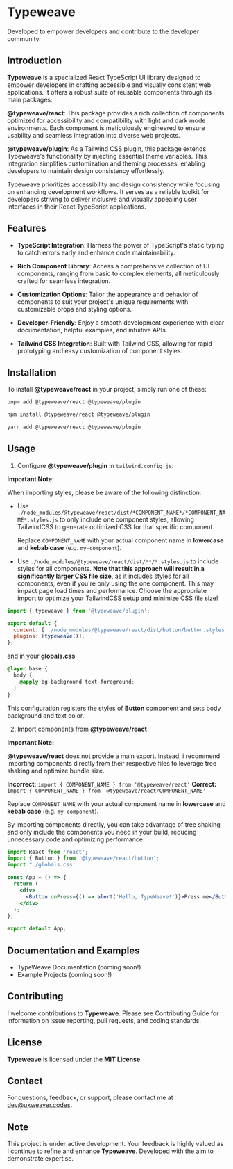 # Typeweave

Developed to empower developers and contribute to the developer community.

## Introduction

**Typeweave** is a specialized React TypeScript UI library designed to empower developers in crafting accessible and visually consistent web applications. It offers a robust suite of reusable components through its main packages:

**@typeweave/react**: This package provides a rich collection of components optimized for accessibility and compatibility with light and dark mode environments. Each component is meticulously engineered to ensure usability and seamless integration into diverse web projects.

**@typeweave/plugin**: As a Tailwind CSS plugin, this package extends Typeweave's functionality by injecting essential theme variables. This integration simplifies customization and theming processes, enabling developers to maintain design consistency effortlessly.

Typeweave prioritizes accessibility and design consistency while focusing on enhancing development workflows. It serves as a reliable toolkit for developers striving to deliver inclusive and visually appealing user interfaces in their React TypeScript applications.

## Features

- **TypeScript Integration**: Harness the power of TypeScript's static typing to catch errors early and enhance code maintainability.

- **Rich Component Library**: Access a comprehensive collection of UI components, ranging from basic to complex elements, all meticulously crafted for seamless integration.

- **Customization Options**: Tailor the appearance and behavior of components to suit your project's unique requirements with customizable props and styling options.

- **Developer-Friendly**: Enjoy a smooth development experience with clear documentation, helpful examples, and intuitive APIs.

- **Tailwind CSS Integration**: Built with Tailwind CSS, allowing for rapid prototyping and easy customization of component styles.

## Installation

To install **@typeweave/react** in your project, simply run one of these:

```bash
pnpm add @typeweave/react @typeweave/plugin
```

```bash
npm install @typeweave/react @typeweave/plugin
```

```bash
yarn add @typeweave/react @typeweave/plugin
```

## Usage

1. Configure **@typeweave/plugin** in `tailwind.config.js`:

**Important Note:**

When importing styles, please be aware of the following distinction:
* Use `./node_modules/@typeweave/react/dist/*COMPONENT_NAME*/*COMPONENT_NAME*.styles.js` to only include one component styles, allowing TailwindCSS to generate optimized CSS for that specific component.

  Replace `COMPONENT_NAME` with your actual component name in **lowercase** and **kebab case** (e.g. `my-component`).
  
* Use `./node_modules/@typeweave/react/dist/**/*.styles.js` to include styles for all components. **Note that this approach will result in a significantly larger CSS file size**, as it includes styles for all components, even if you're only using the one component. This may impact page load times and performance.
Choose the appropriate import to optimize your TailwindCSS setup and minimize CSS file size!

```js
import { typeweave } from '@typeweave/plugin';

export default {
  content: ['./node_modules/@typeweave/react/dist/button/button.styles.js'], // styles for button component
  plugins: [typeweave()],
};
```

and in your **globals.css**

```css
@layer base {
  body {
    @apply bg-background text-foreground;
  }
}
```

This configuration registers the styles of **Button** component and sets body background and text color.

2. Import components from **@typeweave/react**

**Important Note:**

**@typeweave/react** does not provide a main export. Instead, i recommend importing components directly from their respective files to leverage tree shaking and optimize bundle size.

**Incorrect:** `import { COMPONENT_NAME } from '@typeweave/react'`
**Correct:** `import { COMPONENT_NAME } from '@typeweave/react/COMPONENT_NAME'`

  Replace `COMPONENT_NAME` with your actual component name in **lowercase** and **kebab case** (e.g. `my-component`).

By importing components directly, you can take advantage of tree shaking and only include the components you need in your build, reducing unnecessary code and optimizing performance.

```jsx
import React from 'react';
import { Button } from '@typeweave/react/button';
import "./globals.css'

const App = () => {
  return (
    <div>
      <Button onPress={() => alert('Hello, TypeWeave!')}>Press me</Button>
    </div>
  );
};

export default App;
```

## Documentation and Examples

- TypeWeave Documentation (coming soon!)
- Example Projects (coming soon!)

## Contributing

I welcome contributions to **Typeweave**. Please see Contributing Guide for information on issue reporting, pull requests, and coding standards.

## License

**Typeweave** is licensed under the **MIT License**.

## Contact

For questions, feedback, or support, please contact me at dev@uxweaver.codes.

## Note

This project is under active development. Your feedback is highly valued as I continue to refine and enhance **Typeweave**. Developed with the aim to demonstrate expertise.
